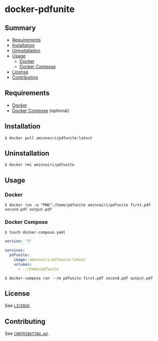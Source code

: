 # docker-pdfunite

## Summary

- [Requirements](https://github.com/aminnairi/docker-pdfunite#requirements)
- [Installation](https://github.com/aminnairi/docker-pdfunite#installation)
- [Uninstallation](https://github.com/aminnairi/docker-pdfunite#uninstallation)
- [Usage](https://github.com/aminnairi/docker-pdfunite#usage)
  - [Docker](https://github.com/aminnairi/docker-pdfunite#docker)
  - [Docker Compose](https://github.com/aminnairi/docker-pdfunite#docker-compose)
- [License](https://github.com/aminnairi/docker-pdfunite#license)
- [Contributing](https://github.com/aminnairi/docker-pdfunite#contributing)

## Requirements

- [Docker](https://www.docker.com/)
- [Docker Compose](https://docs.docker.com/compose/) (optional)

## Installation

```console
$ docker pull aminnairi/pdfunite:latest
```

## Uninstallation

```console
$ docker rmi aminnairi/pdfunite
```

## Usage

### Docker

```console
$ docker run -w "PWD":/home/pdfunite aminnairi/pdfunite first.pdf second.pdf output.pdf
```

### Docker Compose

```console
$ touch docker-compose.yaml
```

```yaml
version: "3"

services:
  pdfunite:
    image: aminnairi/pdfunite:latest
    volumes:
      - .:/home/pdfunite
```

```console
$ docker-compose run --rm pdfunite first.pdf second.pdf output.pdf
```

## License

See [`LICENSE`](https://github.com/aminnairi/docker-pdfunite/blob/production/LICENSE).

## Contributing

See [`CONTRIBUTING.md`](https://github.com/aminnairi/docker-pdfunite/blob/production/CONTRIBUTING.md).
